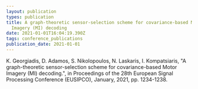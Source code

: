 ```yaml
---
layout: publication
types: publication
title: A graph-theoretic sensor-selection scheme for covariance-based Motor
  Imagery (MI) decoding
date: 2021-01-01T16:04:19.390Z
tags: conference_publications
publication_date: 2021-01-01
---
```

K. Georgiadis, D. Adamos, S. Nikolopoulos, N. Laskaris, I. Kompatsiaris, "A graph-theoretic sensor-selection scheme for covariance-based Motor Imagery (MI) decoding.", in Proceedings of the 28th European Signal Processing Conference (EUSIPCO), January, 2021, pp. 1234-1238.